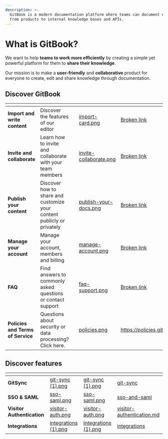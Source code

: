 ```yaml
---
description: >-
  GitBook is a modern documentation platform where teams can document everything
  from products to internal knowledge bases and APIs.
---
```


# What is GitBook?

We want to help **teams to work more efficiently** by creating a simple yet powerful platform for them to **share their knowledge**.

Our mission is to make a **user-friendly** and **collaborative** product for everyone to create, edit and share knowledge through documentation.

## Discover GitBook&#x20;

<table data-view="cards"><thead><tr><th></th><th></th><th data-type="content-ref"></th><th data-hidden data-card-cover data-type="files"></th><th data-hidden data-card-target data-type="content-ref"></th></tr></thead><tbody><tr><td><strong>Import and write content</strong></td><td>Discover the features of our editor </td><td></td><td><a href=".gitbook/assets/import-card.png">import-card.png</a></td><td><a href="broken-reference">Broken link</a></td></tr><tr><td><strong>Invite and collaborate</strong></td><td>Learn how to invite and collaborate with your team members </td><td></td><td><a href=".gitbook/assets/invite-collaborate.png">invite-collaborate.png</a></td><td><a href="broken-reference">Broken link</a></td></tr><tr><td><strong>Publish your content</strong></td><td>Discover how to share and customize your content publicly or privately</td><td></td><td><a href=".gitbook/assets/publish-your-docs.png">publish-your-docs.png</a></td><td><a href="broken-reference">Broken link</a></td></tr><tr><td><strong>Manage your account</strong> </td><td>Manage your account, members and billing</td><td></td><td><a href=".gitbook/assets/manage-account.png">manage-account.png</a></td><td><a href="broken-reference">Broken link</a></td></tr><tr><td><strong>FAQ</strong></td><td>Find answers to commonly asked questions or contact support</td><td></td><td><a href=".gitbook/assets/faq-support.png">faq-support.png</a></td><td><a href="broken-reference">Broken link</a></td></tr><tr><td><strong>Policies and Terms of Service</strong> </td><td>Questions about security or data processing? Click here.</td><td></td><td><a href=".gitbook/assets/policies.png">policies.png</a></td><td><a href="https://policies.gitbook.com/">https://policies.gitbook.com/</a></td></tr></tbody></table>

## Discover features&#x20;

<table data-card-size="large" data-view="cards"><thead><tr><th></th><th data-hidden data-type="files"></th><th data-hidden data-card-cover data-type="files"></th><th data-hidden data-card-target data-type="content-ref"></th></tr></thead><tbody><tr><td><strong>GitSync</strong></td><td><a href=".gitbook/assets/git-sync (1).png">git-sync (1).png</a></td><td><a href=".gitbook/assets/git-sync (1).png">git-sync (1).png</a></td><td><a href="product-tour/git-sync/">git-sync</a></td></tr><tr><td><strong>SSO &#x26; SAML</strong></td><td><a href=".gitbook/assets/sso-saml.png">sso-saml.png</a></td><td><a href=".gitbook/assets/sso-saml.png">sso-saml.png</a></td><td><a href="product-tour/sso-and-saml/">sso-and-saml</a></td></tr><tr><td><strong>Visitor Authentication</strong></td><td><a href=".gitbook/assets/visitor-auth.png">visitor-auth.png</a></td><td><a href=".gitbook/assets/visitor-auth.png">visitor-auth.png</a></td><td><a href="publishing/visitor-authentication.md">visitor-authentication.md</a></td></tr><tr><td><strong>Integrations</strong></td><td><a href=".gitbook/assets/integrations (1).png">integrations (1).png</a></td><td><a href=".gitbook/assets/integrations (1).png">integrations (1).png</a></td><td><a href="product-tour/integrations/">integrations</a></td></tr></tbody></table>

